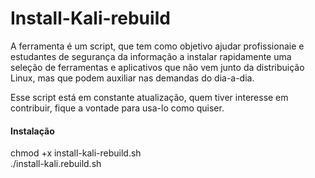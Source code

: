 # Install-Kali-rebuild

A ferramenta é um script, que tem como objetivo ajudar profissionaie e estudantes de segurança da informação a instalar rapidamente uma seleção de ferramentas e aplicativos que não vem junto da distribuição Linux, mas que podem auxiliar nas demandas do dia-a-dia.

Esse script está em constante atualização, quem tiver interesse em contribuir, fique a vontade para usa-lo como quiser.

#### Instalação
chmod +x install-kali-rebuild.sh<br>
./install-kali.rebuild.sh


